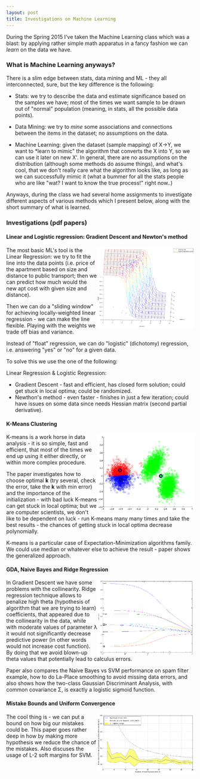 ```yaml
---
layout: post
title: Investigations on Machine Learning
---
```

During the Spring 2015 I've taken the Machine Learning class which was a blast: by applying rather simple math apparatus in a fancy fashion we can *learn* on the data we have. 

### What is Machine Learning anyways? 
There is a slim edge between stats, data mining and ML - they all interconnected, sure, but the key difference is the following:

- Stats: we try to describe the data and estimate significance based on the samples we have; most of the times we want sample to be drawn out of "normal" population (meaning, in stats, all the possible data points).

- Data Mining: we try to *mine* some associations and connections between the items in the dataset; no assumptions on the data.

- Machine Learning: given the dataset (sample mapping) of X->Y, we want to *learn to mimic" the algorithm that converts the X into Y, so we can use it later on new X'. In general, there are no assumptions on the distribution (although some methods do assume things), and what's cool, that we don't really care what the algorithm looks like, as long as we can successfully mimic it (what a bummer for all the stats people who are like "wat? I want to know the true process!" right now..)

Anyways, during the class we had several home assignments to investigate different aspects of various methods which I present below, along with the short summary of what is learned.   

### Investigations (pdf papers)

#### Linear and Logistic regression: Gradient Descent and Newton's method
<a href="/papers/investigations/machine-learning/mle_wlr_gradient-descent_newthon.pdf">
<img border="0" alt="W3Schools" src="/papers/investigations/machine-learning/preview/mle_wlr_gradient-descent_newthon.png" width="260"  align="right">
</a>
The most basic ML's tool is the Linear Regression: we try to fit the line into the data points (i.e. price of the apartment based on size and distance to public transport; then we can predict how much would the new apt cost with given size and distance). 

Then we can do a "sliding window" for achieving locally-weighted linear regression - we can make the line flexible. Playing with the weights we trade off bias and variance. 

Instead of "float" regression, we can do "logistic" (dichotomy) regression, i.e. answering "yes" or "no" for a given data. 

To solve this we use the one of the following:

Linear Regression & Logistic Regression:

- Gradient Descent - fast and efficient, has closed form solution; could get stuck in local optima; could be randomized.
- Newthon's method - even faster - finishes in just a few iteration; could have issues on some data since needs Hessian matrix (second partial derivative). 



#### K-Means Clustering
<a href="/papers/investigations/machine-learning/kmeans_generalized-em.pdf">
<img border="0" alt="W3Schools" src="/papers/investigations/machine-learning/preview/kmeans_generalized-em.png" width="260" align="right">
</a>
K-means is a work horse in data analysis - it is so simple, fast and efficient, that most of the times we end up using it either directly, or within more complex procedure. 

The paper investigates how to choose optimal **k** (try several, check the error, take the **k** with min error) and the importance of the initialization - with bad luck K-means can get stuck in local optima; but we are computer scientists, we don't like to be dependent on luck - run K-means many many times and take the best results - the chances of getting stuck in local optima decrease polynomially. 

K-means is a particular case of Expectation-Minimization algorithms family. We could use median or whatever else to achieve the result - paper shows the generalized approach. 


#### GDA, Naive Bayes and Ridge Regression
<a href="/papers/investigations/machine-learning/gda_ridge-regression_oprimal-margin_naive-bayes_svm.pdf">
<img border="0" alt="W3Schools" src="/papers/investigations/machine-learning/preview/gda_ridge-regression_oprimal-margin_naive-bayes_svm.png" width="260" align="right">
</a>
In Gradient Descent we have some problems with the collinearity. Ridge regression technique allows to penalize high theta (hypothesis of algorithm that we are trying to learn) coefficients, that appeared due to the collinearity in the data, while with moderate values of parameter λ it would not significantly decrease predictive power (in other words would not increase cost function). By doing that we avoid blown-up theta values that potentially lead to calculus errors.

Paper also compares the Naive Bayes vs SVM performance on spam filter example, how to do La-Place smoothing to avoid missing data errors, and also shows how the two-class Gaussian Discriminant Analysis, with common covariance Σ, is exactly a logistic sigmoid function.


#### Mistake Bounds and Uniform Convergence
<a href="/papers/investigations/machine-learning/mistake-bounds_uniform-convergence_soft-margins-svm_vc-dimensions.pdf">
<img border="0" alt="W3Schools" src="/papers/investigations/machine-learning/preview/mistake-bounds_uniform-convergence_soft-margins-svm_vc-dimensions.png" width="260" align="right">
</a>
The cool thing is - we can put a bound on how big our mistakes could be. This paper goes rather deep in how by making more hypothesis we reduce the chance of the mistakes. Also discuses the usage of L-2 soft margins for SVM.